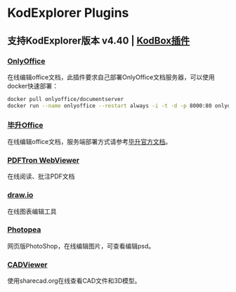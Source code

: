 # KodExplorer Plugins
## 支持KodExplorer版本 v4.40 | [KodBox插件](https://github.com/zhtengw/kodexplorer-plugins/tree/v5.0)

### [OnlyOffice](https://github.com/zhtengw/kodexplorer-plugins/tree/master/OnlyOffice)
在线编辑office文档，此插件要求自己部署OnlyOffice文档服务器，可以使用docker快速部署：
```bash
docker pull onlyoffice/documentserver
docker run --name onlyoffice --restart always -i -t -d -p 8000:80 onlyoffice/documentserver  
```

### [毕升Office](https://github.com/zhtengw/kodexplorer-plugins/tree/master/bisheng)
在线编辑office文档，服务端部署方式请参考[毕升官方文档](https://www.bishengoffice.com/apps/blog/posts/install.html)。

### [PDFTron WebViewer](https://github.com/zhtengw/kodexplorer-plugins/tree/master/PDFTron)
在线阅读、批注PDF文档

### [draw.io](https://github.com/zhtengw/kodexplorer-plugins/tree/master/drawio)
在线图表编辑工具

### [Photopea](https://github.com/zhtengw/kodexplorer-plugins/tree/master/Photopea)
网页版PhotoShop，在线编辑图片，可查看编辑psd。

### [CADViewer](https://github.com/zhtengw/kodexplorer-plugins/tree/master/CADViewer)
使用sharecad.org在线查看CAD文件和3D模型。
